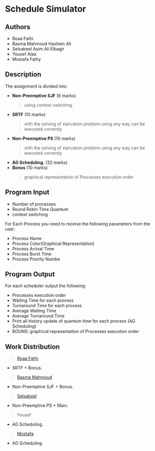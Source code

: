 # Schedule Simulator

## Authors
- Roaa Fathi                  
- Basma Mahmoud Hashem Ali        
- Selsabeel Asim Ali Elbagir      
- Yousef Alaa                     
- Mostafa Fathy                   

## Description
The assignment is divided into: 
- **Non-Preemptive SJF** (8 marks)
    > using context switching.
- **SRTF** (10 marks)
    > with the solving of starvation problem using any way can be executed correctly
- **Non-Preemptive PS** (10 marks)
    > with the solving of starvation problem using any way can be executed correctly
- **AG Scheduling.** (32 marks)
- **Bonus** (10 marks)
   > graphical representation of Processes execution order
   
## Program Input 
- Number of processes 
- Round Robin Time Quantum
- context switching

For Each Process you need to receive the following parameters from the user:
- Process Name
- Process Color(Graphical Representation)
- Process Arrival Time 
- Process Burst Time
- Process Priority Numbe


## Program Output 
  For each scheduler output the following:
- Processes execution order
- Waiting Time for each process
- Turnaround Time for each process
- Average Waiting Time
- Average Turnaround Time
- Print all history update of quantum time for each process (AG Scheduling)
- BOUNS: graphical representation of Processes execution order

## Work Distribution
> [Roaa Fathi ](https://github.com/rFathi03)
- SRTF + Bonus.
> [Basma Mahmoud](https://github.com/Basma2423)
- Non-Preemptive SJF + Bonus.
> [Selsabeel](https://github.com/SelsabeelA) 
- Non-Preemptive PS + Main.
> Yousef 
- AG Scheduling.
> [Mostafa](https://github.com/mostafafathy14)
- AG Scheduling.
